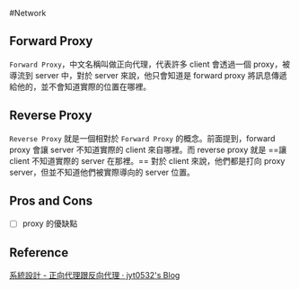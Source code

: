 #Network

## Forward Proxy

`Forward Proxy`，中文名稱叫做正向代理，代表許多 client 會透過一個 proxy，被導流到 server 中，對於 server 來說，他只會知道是 forward proxy 將訊息傳遞給他的，並不會知道實際的位置在哪裡。

## Reverse Proxy

`Reverse Proxy` 就是一個相對於 `Forward Proxy` 的概念。前面提到，forward proxy 會讓 server 不知道實際的 client 來自哪裡。而 reverse proxy 就是 ==讓 client 不知道實際的 server 在那裡。== 對於 client 來說，他們都是打向 proxy server，但並不知道他們被實際導向的 server 位置。

## Pros and Cons

- [ ] proxy 的優缺點

## Reference

[系統設計 - 正向代理跟反向代理 · jyt0532's Blog](https://www.jyt0532.com/2019/11/18/proxy-reverse-proxy/)